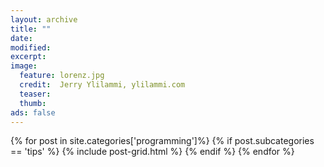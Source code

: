 ```yaml
---
layout: archive
title: ""
date: 
modified:
excerpt:
image:
  feature: lorenz.jpg
  credit:  Jerry Ylilammi, ylilammi.com
  teaser:
  thumb:
ads: false
---
```


<div class="tiles">
{% for post in site.categories['programming']%}
    {% if post.subcategories == 'tips' %}
	    {% include post-grid.html %}
    {% endif %}
{% endfor %}
</div><!-- /.tiles -->
